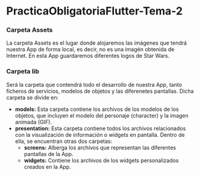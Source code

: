 # PracticaObligatoriaFlutter-Tema-2

### Carpeta Assets
La carpeta Assets es el lugar donde alojaremos las imágenes que tendrá nuestra App de forma local, es decir, no es una imagén obtenida de Internet.
En esta App guardaremos diferentes logos de Star Wars.

### Carpeta lib
Será la carpeta que contendrá todo el desarrollo de nuestra App, tanto ficheros de servicios, modelos de objetos y las diferenetes pantallas.
Dicha carpeta se divide en:
  - **models:** Esta carpeta contiene los archivos de los modelos de los objetos, que incluyen el modelo del personaje (character) y la imagen animada (GIF).
  - **presentation:** Esta carpeta contiene todos los archivos relacionados con la visualización de información o widgets en pantalla. Dentro de ella, se encuentran otras dos carpetas:
    - **screens:** Alberga los archivos que representan las diferentes pantallas de la App.
    - **widgets:** Contiene los archivos de los widgets personalizados creados en la App.



